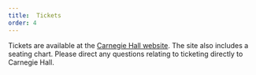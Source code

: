 ```yaml
---
title:  Tickets
order: 4
---
```

Tickets are available at the [Carnegie Hall website](https://www.carnegiehall.org/Calendar/2017/9/18/0730/PM/Music-for-a-Sustainable-Planet/). The site also includes a seating chart. Please direct any questions relating to ticketing directly to Carnegie Hall.
